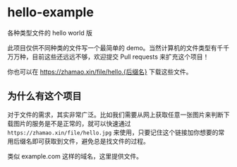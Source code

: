 # hello-example
各种类型文件的 hello world 版

此项目仅供不同种类的文件写一个最简单的 demo。当然计算机的文件类型有千千万万种，目前这些还远远不够，欢迎提交 Pull requests 来扩充这个项目！

你也可以在 https://zhamao.xin/file/hello.{后缀名} 下载这些文件。

## 为什么有这个项目
对于文件的需求，其实非常广泛。比如我们需要从网上获取任意一张图片来判断下载图片的服务是不是正常的，就可以快速通过 `https://zhamao.xin/file/hello.jpg` 来使用，只要记住这个链接加你想要的常用后缀名即可获取到文件，避免总是找文件的过程。

类似 example.com 这样的域名，这里提供文件。
